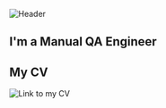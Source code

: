 ![Header](https://github.com/immergor/Iryna-Horban/blob/master/assets/photo_2022-08-30.png)

## I'm a Manual QA Engineer

## My CV 
![Link to my CV](https://drive.google.com/file/d/1zlMLYeG1KOLe7n6wzCV0Rnb1G2bOZO3r/view?usp=share_link)


